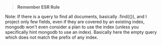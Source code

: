 > **Remember ESR Rule**

Note: If there is a query to find all documents, basically .find({}), and I project only few fields, even if they are covered by an existing index, mongodb won't even consider a plan to use the index (unless you specifically hint mongodb to use an index). Basically here the empty query which does not match the prefix of any index.